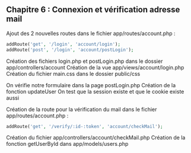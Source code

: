 ## Chapitre 6 : Connexion et vérification adresse mail

Ajout des 2 nouvelles routes dans le fichier app/routes/account.php :
```php
addRoute('get', '/login', 'account/login');
addRoute('post', '/login', 'account/postLogin');
```

Création des fichiers login.php et postLogin.php dans le dossier app/controllers/account
Création de la vue app/views/account/login.php
Création du fichier main.css dans le dossier public/css

On vérifie notre formulaire dans la page postLogin.php
Création de la fonction updateUser
On test que la session existe et que le cookie existe aussi

Création de la route pour la vérification du mail
dans le fichier app/routes/account.php :

```php
addRoute('get', '/verify/:id-:token', 'account/checkMail');
```

Création du fichier app/controllers/account/checkMail.php
Création de la fonction getUserById dans app/models/users.php
